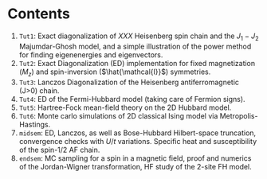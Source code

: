 # Contents 

1. ```Tut1```: Exact diagonalization of $XXX$ Heisenberg spin chain and the $J_1-J_2$ Majumdar-Ghosh model, and a simple illustration of the power method for finding eigenenergies and eigenvectors.
2. ```Tut2```: Exact Diagonalization (ED) implementation for fixed magnetization  ($M_z$) and spin-inversion ($\hat{\mathcal{I}}$) symmetries.
3. ```Tut3```: Lanczos Diagonalization of the Heisenberg antiferromagnetic (J>0) chain.
4. ```Tut4```: ED of the Fermi-Hubbard model (taking care of Fermion signs).
5. ```Tut5```: Hartree-Fock mean-field theory on the 2D Hubbard model.
6. ```Tut6```: Monte carlo simulations of 2D classical Ising model via Metropolis-Hastings.
7. ```midsem```: ED, Lanczos, as well as Bose-Hubbard Hilbert-space truncation, convergence checks with $U/t$ variations. Specific heat and susceptibility of the spin-1/2 AF chain.
8. ```endsem```: MC sampling for a spin in a magnetic field, proof and numerics of the Jordan-Wigner transformation, HF study of the 2-site FH model.
